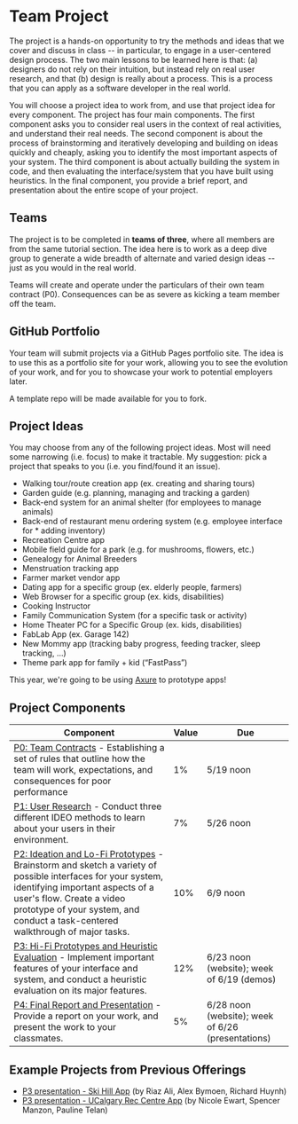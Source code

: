 # Team Project

The project is a hands-on opportunity to try the methods and ideas that we cover and discuss in class -- in particular, to engage in a user-centered design process. The two main lessons to be learned here is that: (a) designers do not rely on their intuition, but instead rely on real user research, and that (b) design is really about a process. This is a process that you can apply as a software developer in the real world.

You will choose a project idea to work from, and use that project idea for every component. The project has four main components. The first component asks you to consider real users in the context of real activities, and understand their real needs. The second component is about the process of brainstorming and iteratively developing and building on ideas quickly and cheaply, asking you to identify the most important aspects of your system. The third component is about actually building the system in code, and then evaluating the interface/system that you have built using heuristics. In the final component, you provide a brief report, and presentation about the entire scope of your project.

## Teams

The project is to be completed in **teams of three**, where all members are from the same tutorial section. The idea here is to work as a deep dive group to generate a wide breadth of alternate and varied design ideas -- just as you would in the real world.

Teams will create and operate under the particulars of their own team contract (P0). Consequences can be as severe as kicking a team member off the team.

## GitHub Portfolio

Your team will submit projects via a GitHub Pages portfolio site. The idea is to use this as a portfolio site for your work, allowing you to see the evolution of your work, and for you to showcase your work to potential employers later.

A template repo will be made available for you to fork.

## Project Ideas

You may choose from any of the following project ideas. Most will need some narrowing (i.e. focus) to make it tractable. My suggestion: pick a project that speaks to you (i.e. you find/found it an issue).

* Walking tour/route creation app (ex. creating and sharing tours)
* Garden guide (e.g. planning, managing and tracking a garden)
* Back-end system for an animal shelter (for employees to manage animals)
* Back-end of restaurant menu ordering system (e.g. employee interface for * adding inventory)
* Recreation Centre app
* Mobile field guide for a park (e.g. for mushrooms, flowers, etc.)
* Genealogy for Animal Breeders
* Menstruation tracking app
* Farmer market vendor app
* Dating app for a specific group (ex. elderly people, farmers)
* Web Browser for a specific group (ex. kids, disabilities)
* Cooking Instructor
* Family Communication System (for a specific task or activity) 
* Home Theater PC for a Specific Group (ex. kids, disabilities) 
* FabLab App (ex. Garage 142)
* New Mommy app (tracking baby progress, feeding tracker, sleep tracking, …)
* Theme park app for family + kid (“FastPass”)

This year, we're going to be using [Axure](https://www.axure.com/) to prototype apps!

## Project Components
| Component | Value | Due |
| --------- | ----- | --- |
| [P0: Team Contracts](p0.md) - Establishing a set of rules that outline how the team will work, expectations, and consequences for poor performance | 1% | 5/19 noon |
| [P1: User Research](p1.md) - Conduct three different IDEO methods to learn about your users in their environment. | 7% | 5/26 noon |
| [P2: Ideation and Lo-Fi Prototypes](p2.md) - Brainstorm and sketch a variety of possible interfaces for your system, identifying important aspects of a user's flow. Create a video prototype of your system, and conduct a task-centered walkthrough of major tasks. | 10% | 6/9 noon |
| [P3: Hi-Fi Prototypes and Heuristic Evaluation](p3.md) - Implement important features of your interface and system, and conduct a heuristic evaluation on its major features. | 12% | 6/23 noon (website); week of 6/19 (demos) |
| [P4: Final Report and Presentation](p4.md) - Provide a report on your work, and present the work to your classmates. | 5% | 6/28 noon (website); week of 6/26 (presentations) |

## Example Projects from Previous Offerings

* [P3 presentation - Ski Hill App](http://hcitang.org/uploads/Teaching/481-P3-AlexRichardRiaz.mp4) (by Riaz Ali, Alex Bymoen, Richard Huynh)
* [P3 presentation - UCalgary Rec Centre App](http://hcitang.org/uploads/Teaching/481-P3-PaulineNicoleSpencer.mp4) (by Nicole Ewart, Spencer Manzon, Pauline Telan)